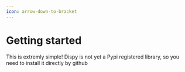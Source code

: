 ```yaml
---
icon: arrow-down-to-bracket
---
```


# Getting started

This is extremly simple! Dispy is not yet a Pypi registered library, so you need to install it directly by github

